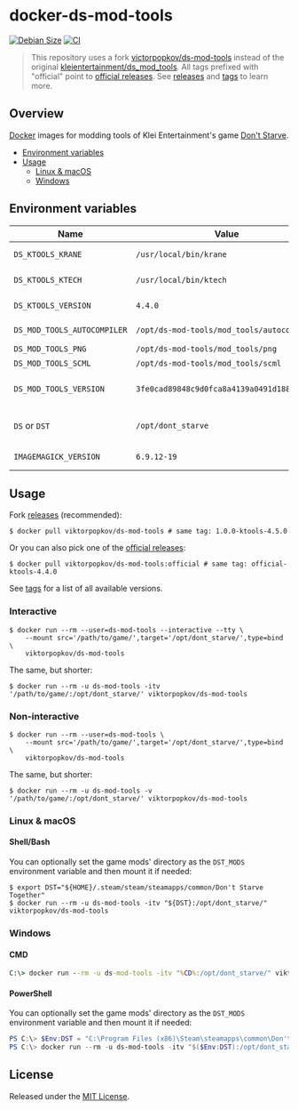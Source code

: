 # docker-ds-mod-tools

[![Debian Size](https://img.shields.io/docker/image-size/viktorpopkov/ds-mod-tools/debian?label=debian%20size)](https://hub.docker.com/r/viktorpopkov/ds-mod-tools)
[![CI](https://img.shields.io/github/workflow/status/victorpopkov/docker-ds-mod-tools/CI?label=CI)](https://github.com/victorpopkov/docker-ktools/actions/workflows/ci.yml)

> This repository uses a fork [victorpopkov/ds-mod-tools][] instead of the
> original [kleientertainment/ds_mod_tools][]. All tags prefixed with "official"
> point to [official releases][]. See [releases][] and [tags][] to learn more.

## Overview

[Docker][] images for modding tools of Klei Entertainment's game
[Don't Starve][].

- [Environment variables](#environment-variables)
- [Usage](#usage)
  - [Linux & macOS](#linux--macos)
  - [Windows](#windows)

## Environment variables

| Name                        | Value                                      | Description                 |
| --------------------------- | ------------------------------------------ | --------------------------- |
| `DS_KTOOLS_KRANE`           | `/usr/local/bin/krane`                     | Path to [ktools][] `krane`  |
| `DS_KTOOLS_KTECH`           | `/usr/local/bin/ktech`                     | Path to [ktools][] `ktech`  |
| `DS_KTOOLS_VERSION`         | `4.4.0`                                    | [ktools][] version          |
| `DS_MOD_TOOLS_AUTOCOMPILER` | `/opt/ds-mod-tools/mod_tools/autocompiler` | Path to `autocompiler`      |
| `DS_MOD_TOOLS_PNG`          | `/opt/ds-mod-tools/mod_tools/png`          | Path to `png`               |
| `DS_MOD_TOOLS_SCML`         | `/opt/ds-mod-tools/mod_tools/scml`         | Path to `scml`              |
| `DS_MOD_TOOLS_VERSION`      | `3fe0cad89848c9d0fca8a4139a0491d188497636` | Version (release or commit) |
| `DS` or `DST`               | `/opt/dont_starve`                         | Path to the game directory  |
| `IMAGEMAGICK_VERSION`       | `6.9.12-19`                                | [ImageMagick][] version     |

## Usage

Fork [releases][] (recommended):

```shell
$ docker pull viktorpopkov/ds-mod-tools # same tag: 1.0.0-ktools-4.5.0
```

Or you can also pick one of the [official releases][]:

```shell
$ docker pull viktorpopkov/ds-mod-tools:official # same tag: official-ktools-4.4.0
```

See [tags][] for a list of all available versions.

### Interactive

```shell
$ docker run --rm --user=ds-mod-tools --interactive --tty \
    --mount src='/path/to/game/',target='/opt/dont_starve/',type=bind \
    viktorpopkov/ds-mod-tools
```

The same, but shorter:

```shell
$ docker run --rm -u ds-mod-tools -itv '/path/to/game/:/opt/dont_starve/' viktorpopkov/ds-mod-tools
```

### Non-interactive

```shell
$ docker run --rm --user=ds-mod-tools \
    --mount src='/path/to/game/',target='/opt/dont_starve/',type=bind \
    viktorpopkov/ds-mod-tools
```

The same, but shorter:

```shell
$ docker run --rm -u ds-mod-tools -v '/path/to/game/:/opt/dont_starve/' viktorpopkov/ds-mod-tools
```

### Linux & macOS

#### Shell/Bash

You can optionally set the game mods' directory as the `DST_MODS` environment
variable and then mount it if needed:

```shell
$ export DST="${HOME}/.steam/steam/steamapps/common/Don't Starve Together"
$ docker run --rm -u ds-mod-tools -itv "${DST}:/opt/dont_starve/" viktorpopkov/ds-mod-tools
```

### Windows

#### CMD

```cmd
C:\> docker run --rm -u ds-mod-tools -itv "%CD%:/opt/dont_starve/" viktorpopkov/ds-mod-tools
```

#### PowerShell

You can optionally set the game mods' directory as the `DST_MODS` environment
variable and then mount it if needed:

```powershell
PS C:\> $Env:DST = "C:\Program Files (x86)\Steam\steamapps\common\Don't Starve Together"
PS C:\> docker run --rm -u ds-mod-tools -itv "$($Env:DST):/opt/dont_starve/" viktorpopkov/ds-mod-tools
```

## License

Released under the [MIT License](https://opensource.org/licenses/MIT).

[docker]: https://www.docker.com/
[don't starve]: https://www.klei.com/games/dont-starve
[imagemagick]: https://imagemagick.org/index.php
[kleientertainment/ds_mod_tools]: https://github.com/kleientertainment/ds_mod_tools
[ktools]: https://github.com/victorpopkov/ktools
[official releases]: https://github.com/kleientertainment/ds_mod_tools/releases
[releases]: https://github.com/victorpopkov/ds-mod-tools/releases
[tags]: https://hub.docker.com/r/viktorpopkov/ds-mod-tools/tags
[victorpopkov/ds-mod-tools]: https://github.com/victorpopkov/ds-mod-tools

